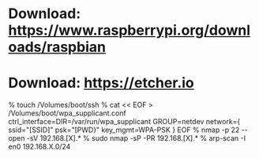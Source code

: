 # Download: https://www.raspberrypi.org/downloads/raspbian
# Download: https://etcher.io
% touch /Volumes/boot/ssh
% cat << EOF > /Volumes/boot/wpa_supplicant.conf
ctrl_interface=DIR=/var/run/wpa_supplicant GROUP=netdev
network={
  ssid="[SSID]"
  psk="[PWD}"
  key_mgmt=WPA-PSK
}
EOF
% nmap -p 22 --open -sV 192.168.[X].*
% sudo nmap -sP -PR 192.168.[X].*
% arp-scan -I en0 192.168.X.0/24
